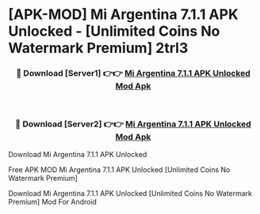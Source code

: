 # [APK-MOD] Mi Argentina 7.1.1 APK Unlocked - [Unlimited Coins No Watermark Premium] 2trl3



<div align="center">
<h3>🔴 Download [Server1] 👉👉 <a href="https://momento.my/?title=Mi_Argentina_7.1.1_APK_Unlocked">Mi Argentina 7.1.1 APK Unlocked Mod Apk</a></h3><br>

<h3>🔴 Download [Server2] 👉👉 <a href="https://momento.my/?title=Mi_Argentina_7.1.1_APK_Unlocked">Mi Argentina 7.1.1 APK Unlocked Mod Apk</a></h3>
</div>



Download Mi Argentina 7.1.1 APK Unlocked 

Free APK MOD Mi Argentina 7.1.1 APK Unlocked [Unlimited Coins No Watermark Premium]

Download Mi Argentina 7.1.1 APK Unlocked [Unlimited Coins No Watermark Premium] Mod For Android
